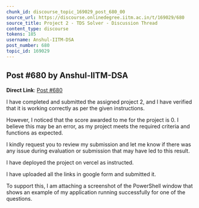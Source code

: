 ```yaml
---
chunk_id: discourse_topic_169029_post_680_00
source_url: https://discourse.onlinedegree.iitm.ac.in/t/169029/680
source_title: Project 2 - TDS Solver - Discussion Thread
content_type: discourse
tokens: 185
username: Anshul-IITM-DSA
post_number: 680
topic_id: 169029
---
```


## Post #680 by Anshul-IITM-DSA

**Direct Link**: [Post #680](https://discourse.onlinedegree.iitm.ac.in/t/169029/680)

I have completed and submitted the assigned project 2, and I have verified that it is working correctly as per the given instructions.

However, I noticed that the score awarded to me for the project is 0. I believe this may be an error, as my project meets the required criteria and functions as expected.

I kindly request you to review my submission and let me know if there was any issue during evaluation or submission that may have led to this result.

I have deployed the project on vercel as instructed.

I have uploaded all the links in google form and submitted it.

To support this, I am attaching a screenshot of the PowerShell window that shows an example of my application running successfully for one of the questions.
